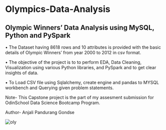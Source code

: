 # Olympics-Data-Analysis
## Olympic Winners’ Data Analysis using MySQL, Python and PySpark
 

• The Dataset having 8618 rows and 10 attributes is provided with the basic details of Olympic Winners’ from year 2000 to 2012 in csv format. 

• The objective of the project is to to perform EDA, Data Cleaning, Visualization using various Python libraries, and PySpark and to get clear insights of data.

• To Load CSV file using Sqlalchemy, create engine and pandas to MYSQL workbench and Querying given problem statements.

 Note- This Capstone project is the part of my assesment submission for OdinSchool Data Science Bootcamp Program.

 Author- Anjali Pandurang Gondse
 
![oly](https://user-images.githubusercontent.com/104161600/187060451-2feba366-c6a4-48b7-a08f-28fb617ee5a4.jpg)



